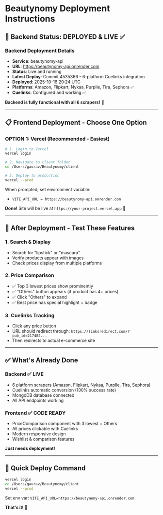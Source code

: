 # Beautynomy Deployment Instructions

## 🎉 Backend Status: **DEPLOYED & LIVE** ✅

### Backend Deployment Details
- **Service**: beautynomy-api
- **URL**: https://beautynomy-api.onrender.com
- **Status**: Live and running
- **Latest Deploy**: Commit 4535366 - 6-platform Cuelinks integration
- **Deployed**: 2025-10-16 20:24 UTC
- **Platforms**: Amazon, Flipkart, Nykaa, Purplle, Tira, Sephora ✅
- **Cuelinks**: Configured and working ✅

**Backend is fully functional with all 6 scrapers!** 🚀

---

## 📋 Frontend Deployment - Choose One Option

### **OPTION 1: Vercel (Recommended - Easiest)**

```bash
# 1. Login to Vercel
vercel login

# 2. Navigate to client folder
cd /Users/gaurav/Beautynomy/client

# 3. Deploy to production
vercel --prod
```

When prompted, set environment variable:
- `VITE_API_URL = https://beautynomy-api.onrender.com`

**Done!** Site will be live at `https://your-project.vercel.app` 🚀

---

## 🧪 After Deployment - Test These Features

### 1. Search & Display
- Search for "lipstick" or "mascara"
- Verify products appear with images
- Check prices display from multiple platforms

### 2. Price Comparison
- ✅ Top 3 lowest prices show prominently
- ✅ "Others" button appears (if product has 4+ prices)
- ✅ Click "Others" to expand
- ✅ Best price has special highlight + badge

### 3. Cuelinks Tracking
- Click any price button
- URL should redirect through: `https://linksredirect.com/?pub_id=217482...`
- Then redirects to actual e-commerce site

---

## ✅ What's Already Done

### Backend ✅ LIVE
- 6 platform scrapers (Amazon, Flipkart, Nykaa, Purplle, Tira, Sephora)
- Cuelinks automatic conversion (100% success rate)
- MongoDB database connected
- All API endpoints working

### Frontend ✅ CODE READY
- PriceComparison component with 3 lowest + Others
- All prices clickable with Cuelinks
- Modern responsive design
- Wishlist & comparison features

**Just needs deployment!**

---

## 🚀 Quick Deploy Command

```bash
vercel login
cd /Users/gaurav/Beautynomy/client
vercel --prod
```

Set env var: `VITE_API_URL=https://beautynomy-api.onrender.com`

**That's it!** 🎉
